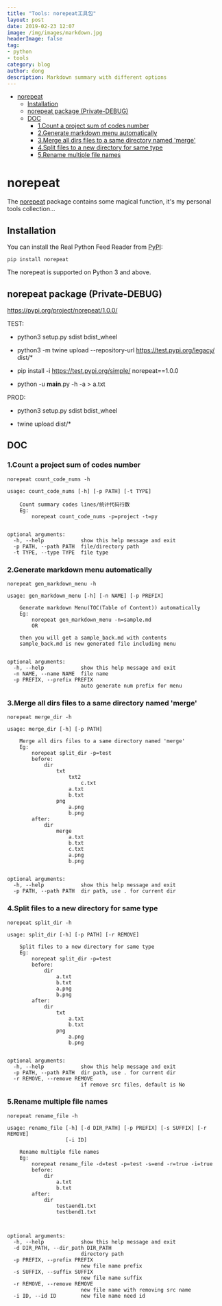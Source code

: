 ```yaml
---
title: "Tools: norepeat工具包"
layout: post
date: 2019-02-23 12:07
image: /img/images/markdown.jpg
headerImage: false
tag:
- python
- tools
category: blog
author: dong
description: Markdown summary with different options
---
```



- [norepeat](#norepeat)
    - [Installation](#installation)
    - [norepeat package (Private-DEBUG)](#norepeat-package-private-debug)
    - [DOC](#doc)
        - [1.Count a project sum of codes number](#1count-a-project-sum-of-codes-number)
        - [2.Generate markdown menu automatically](#2generate-markdown-menu-automatically)
        - [3.Merge all dirs files to a same directory named 'merge'](#3merge-all-dirs-files-to-a-same-directory-named-merge)
        - [4.Split files to a new directory for same type](#4split-files-to-a-new-directory-for-same-type)
        - [5.Rename multiple file names](#5rename-multiple-file-names)

# norepeat

The [norepeat](https://pypi.org/project/norepeat/1.0.0/) package contains some magical function, it's my personal tools collection...

## Installation

You can install the Real Python Feed Reader from [PyPI](https://pypi.org/project/norepeat/):

```
pip install norepeat
```
The norepeat is supported on Python 3 and above.


## norepeat package (Private-DEBUG)
https://pypi.org/project/norepeat/1.0.0/

TEST:
* python3 setup.py sdist bdist_wheel
* python3 -m twine upload --repository-url https://test.pypi.org/legacy/ dist/*
* pip install -i https://test.pypi.org/simple/ norepeat==1.0.0

* python -u __main__.py -h -a > a.txt

PROD:

* python3 setup.py sdist bdist_wheel

* twine upload dist/*


## DOC

### 1.Count a project sum of codes number
```
norepeat count_code_nums -h
```
```
usage: count_code_nums [-h] [-p PATH] [-t TYPE]

    Count summary codes lines/统计代码行数
    Eg:
        norepeat count_code_nums -p=project -t=py


optional arguments:
  -h, --help            show this help message and exit
  -p PATH, --path PATH  file/directory path
  -t TYPE, --type TYPE  file type
```
### 2.Generate markdown menu automatically
```
norepeat gen_markdown_menu -h
```
```
usage: gen_markdown_menu [-h] [-n NAME] [-p PREFIX]

    Generate markdown Menu(TOC(Table of Content)) automatically
    Eg:
        norepeat gen_markdown_menu -n=sample.md
        OR

    then you will get a sample_back.md with contents
    sample_back.md is new generated file including menu


optional arguments:
  -h, --help            show this help message and exit
  -n NAME, --name NAME  file name
  -p PREFIX, --prefix PREFIX
                        auto generate num prefix for menu
```
### 3.Merge all dirs files to a same directory named 'merge'
```
norepeat merge_dir -h
```
```
usage: merge_dir [-h] [-p PATH]

    Merge all dirs files to a same directory named 'merge'
    Eg:
        norepeat split_dir -p=test
        before:
            dir
                txt
                    txt2
                        c.txt
                    a.txt
                    b.txt
                png
                    a.png
                    b.png
        after:
            dir
                merge
                    a.txt
                    b.txt
                    c.txt
                    a.png
                    b.png


optional arguments:
  -h, --help            show this help message and exit
  -p PATH, --path PATH  dir path, use . for current dir
```
### 4.Split files to a new directory for same type
```
norepeat split_dir -h
```
```
usage: split_dir [-h] [-p PATH] [-r REMOVE]

    Split files to a new directory for same type
    Eg:
        norepeat split_dir -p=test
        before:
            dir
                a.txt
                b.txt
                a.png
                b.png
        after:
            dir
                txt
                    a.txt
                    b.txt
                png
                    a.png
                    b.png


optional arguments:
  -h, --help            show this help message and exit
  -p PATH, --path PATH  dir path, use . for current dir
  -r REMOVE, --remove REMOVE
                        if remove src files, default is No
```
### 5.Rename multiple file names
```
norepeat rename_file -h
```
```
usage: rename_file [-h] [-d DIR_PATH] [-p PREFIX] [-s SUFFIX] [-r REMOVE]
                   [-i ID]

    Rename multiple file names
    Eg:
        norepeat rename_file -d=test -p=test -s=end -r=true -i=true
        before:
            dir
                a.txt
                b.txt
        after:
            dir
                testaend1.txt
                testbend1.txt



optional arguments:
  -h, --help            show this help message and exit
  -d DIR_PATH, --dir_path DIR_PATH
                        directory path
  -p PREFIX, --prefix PREFIX
                        new file name prefix
  -s SUFFIX, --suffix SUFFIX
                        new file name suffix
  -r REMOVE, --remove REMOVE
                        new file name with removing src name
  -i ID, --id ID        new file name need id
```
